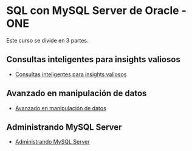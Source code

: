 # SQL con MySQL Server de Oracle - ONE

Este curso se divide en 3 partes.

## Consultas inteligentes para insights valiosos

- [Consultas inteligentes para insights valiosos](https://github.com/brayanrbx/alura-one/tree/main/sql/consultas-inteligentes)

## Avanzado en manipulación de datos

- [Avanzado en manipulación de datos](https://github.com/brayanrbx/alura-one/tree/main/sql/avanzando-manipulacion)

## Administrando MySQL Server

- [Administrando MySQL Server](https://github.com/brayanrbx/alura-one/tree/main/sql/administrando-mysql)
